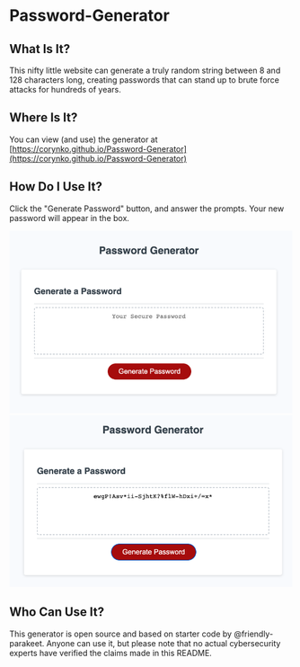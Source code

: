 # Password-Generator

## What Is It?

This nifty little website can generate a truly random string between 8 and 128 characters long, creating passwords that can stand up to brute force attacks for hundreds of years.

## Where Is It?

You can view (and use) the generator at [https://corynko.github.io/Password-Generator](https://corynko.github.io/Password-Generator)

## How Do I Use It?

Click the "Generate Password" button, and answer the prompts. Your new password will appear in the box.

![Site on Page Load](./Assets/images/image_2.png)
![A Newly Generated Password](./Assets/images/image_1.png)

## Who Can Use It?

This generator is open source and based on starter code by @friendly-parakeet. Anyone can use it, but please note that no actual cybersecurity experts have verified the claims made in this README.
